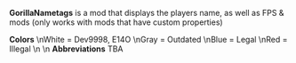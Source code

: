 **GorillaNametags** is a mod that displays the players name, as well as FPS & mods (only works with mods that have custom properties)


**Colors**
\nWhite = Dev9998, E14O
\nGray = Outdated
\nBlue = Legal
\nRed = Illegal
\n
\n
**Abbreviations**
TBA
